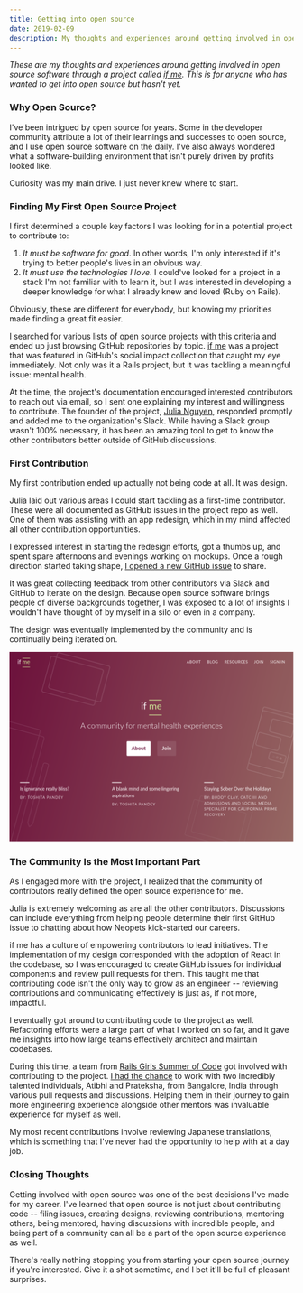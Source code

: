 ```yaml
---
title: Getting into open source
date: 2019-02-09
description: My thoughts and experiences around getting involved in open source software through a project called if me.
---
```


_These are my thoughts and experiences around getting involved in open source software through a project called [if me](https://www.if-me.org/). This is for anyone who has wanted to get into open source but hasn't yet._


### Why Open Source?

I've been intrigued by open source for years. Some in the developer community attribute a lot of their learnings and successes to open source, and I use open source software on the daily. I've also always wondered what a software-building environment that isn't purely driven by profits looked like.

Curiosity was my main drive. I just never knew where to start.


### Finding My First Open Source Project

I first determined a couple key factors I was looking for in a potential project to contribute to:

1. _It must be software for good_. In other words, I'm only interested if it's trying to better people's lives in an obvious way.
2. _It must use the technologies I love_. I could've looked for a project in a stack I'm not familiar with to learn it, but I was interested in developing a deeper knowledge for what I already knew and loved (Ruby on Rails).

Obviously, these are different for everybody, but knowing my priorities made finding a great fit easier.

I searched for various lists of open source projects with this criteria and ended up just browsing GitHub repositories by topic. [if me](https://www.if-me.org/) was a project that was featured in GitHub's social impact collection that caught my eye immediately. Not only was it a Rails project, but it was tackling a meaningful issue: mental health.

At the time, the project's documentation encouraged interested contributors to reach out via email, so I sent one explaining my interest and willingness to contribute. The founder of the project, [Julia Nguyen](https://mobile.twitter.com/fleurchild), responded promptly and added me to the organization's Slack. While having a Slack group wasn't 100% necessary, it has been an amazing tool to get to know the other contributors better outside of GitHub discussions.


### First Contribution

My first contribution ended up actually not being code at all. It was design.

Julia laid out various areas I could start tackling as a first-time contributor. These were all documented as GitHub issues in the project repo as well. One of them was assisting with an app redesign, which in my mind affected all other contribution opportunities.

I expressed interest in starting the redesign efforts, got a thumbs up, and spent spare afternoons and evenings working on mockups. Once a rough direction started taking shape, [I opened a new GitHub issue](https://github.com/ifmeorg/ifme/issues/691) to share.

It was great collecting feedback from other contributors via Slack and GitHub to iterate on the design. Because open source software brings people of diverse backgrounds together, I was exposed to a lot of insights I wouldn't have thought of by myself in a silo or even in a company.

The design was eventually implemented by the community and is continually being iterated on.

![if me redesign](/assets/posts/getting-into-open-source/ifme.png)


### The Community Is the Most Important Part

As I engaged more with the project, I realized that the community of contributors really defined the open source experience for me.

Julia is extremely welcoming as are all the other contributors. Discussions can include everything from helping people determine their first GitHub issue to chatting about how Neopets kick-started our careers.

if me has a culture of empowering contributors to lead initiatives. The implementation of my design corresponded with the adoption of React in the codebase, so I was encouraged to create GitHub issues for individual components and review pull requests for them. This taught me that contributing code isn't the only way to grow as an engineer -- reviewing contributions and communicating effectively is just as, if not more, impactful.

I eventually got around to contributing code to the project as well. Refactoring efforts were a large part of what I worked on so far, and it gave me insights into how large teams effectively architect and maintain codebases.

During this time, a team from [Rails Girls Summer of Code](https://railsgirlssummerofcode.org/) got involved with contributing to the project. [I had the chance](https://mobile.twitter.com/ifmeorg/status/1045722350291832832) to work with two incredibly talented individuals, Atibhi and Prateksha, from Bangalore, India through various pull requests and discussions. Helping them in their journey to gain more engineering experience alongside other mentors was invaluable experience for myself as well.

My most recent contributions involve reviewing Japanese translations, which is something that I've never had the opportunity to help with at a day job.


### Closing Thoughts

Getting involved with open source was one of the best decisions I've made for my career. I've learned that open source is not just about contributing code -- filing issues, creating designs, reviewing contributions, mentoring others, being mentored, having discussions with incredible people, and being part of a community can all be a part of the open source experience as well.

There's really nothing stopping you from starting your open source journey if you're interested. Give it a shot sometime, and I bet it'll be full of pleasant surprises.
